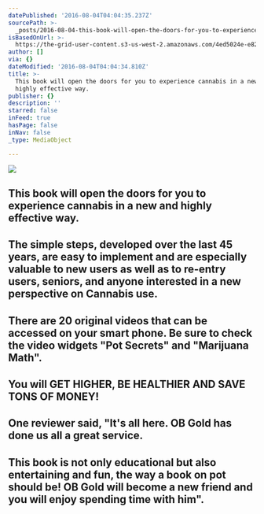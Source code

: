 ```yaml
---
datePublished: '2016-08-04T04:04:35.237Z'
sourcePath: >-
  _posts/2016-08-04-this-book-will-open-the-doors-for-you-to-experience-cannabis.md
isBasedOnUrl: >-
  https://the-grid-user-content.s3-us-west-2.amazonaws.com/4ed5024e-e826-479b-a4be-01ea6137c781.jpg
author: []
via: {}
dateModified: '2016-08-04T04:04:34.810Z'
title: >-
  This book will open the doors for you to experience cannabis in a new and
  highly effective way.
publisher: {}
description: ''
starred: false
inFeed: true
hasPage: false
inNav: false
_type: MediaObject

---
```

![](https://the-grid-user-content.s3-us-west-2.amazonaws.com/4ed5024e-e826-479b-a4be-01ea6137c781.jpg)

## This book will open the doors for you to experience cannabis in a new and highly effective way.

## The simple steps, developed over the last 45 years, are easy to implement and are especially valuable to new users as well as to re-entry users, seniors, and anyone interested in a new perspective on Cannabis use.

## There are 20 original videos that can be accessed on your smart phone. Be sure to check the video widgets "Pot Secrets" and "Marijuana Math".

## You will GET HIGHER, BE HEALTHIER AND SAVE TONS OF MONEY!

## One reviewer said, "It's all here. OB Gold has done us all a great service.

## This book is not only educational but also entertaining and fun, the way a book on pot should be! OB Gold will become a new friend and you will enjoy spending time with him".